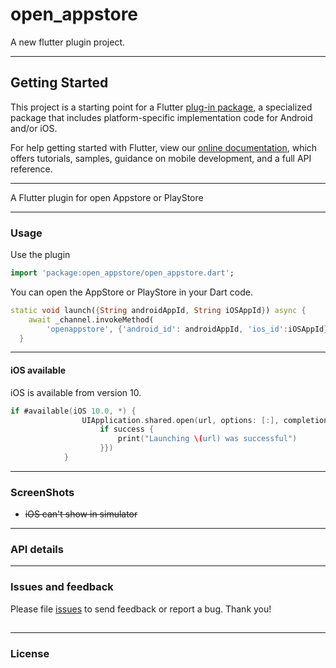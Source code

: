# open_appstore

A new flutter plugin project.

---

## Getting Started

This project is a starting point for a Flutter
[plug-in package](https://flutter.dev/developing-packages/),
a specialized package that includes platform-specific implementation code for
Android and/or iOS.

For help getting started with Flutter, view our 
[online documentation](https://flutter.dev/docs), which offers tutorials, 
samples, guidance on mobile development, and a full API reference.

---

A Flutter plugin for open Appstore or PlayStore

---

### Usage 

Use the plugin

```dart
import 'package:open_appstore/open_appstore.dart';
```

You can open the AppStore or PlayStore in your Dart code.

```dart
static void launch({String androidAppId, String iOSAppId}) async {
    await _channel.invokeMethod(
        'openappstore', {'android_id': androidAppId, 'ios_id':iOSAppId});
  }
```

---

#### iOS available 

iOS is available from version 10. 

```swift
if #available(iOS 10.0, *) {
                UIApplication.shared.open(url, options: [:], completionHandler: {(success: Bool) in
                    if success {
                        print("Launching \(url) was successful")
                    }})
            }
```

---

### ScreenShots

* ~~iOS can't show in simulator~~



---

### API details 



---

### Issues and feedback

Please file [issues](https://github.com/flutter-moum/flutter_open_appstore/issues) to send feedback or report a bug. Thank you!

## 

---

### License


